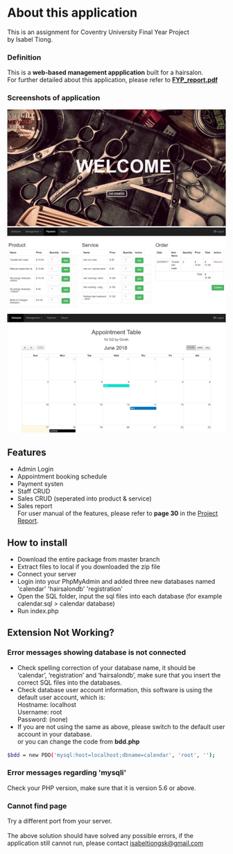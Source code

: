 # About this application

This is an assignment for Coventry University Final Year Project<br>
by Isabel Tiong. <br>
### Definition
This is a **web-based management appplication** built for a hairsalon.<br>
For further detailed about this application, please refer to [**FYP_report.pdf**](https://github.com/isabeltiongsk/hairsalon/blob/master/FYP_report.pdf) <br>
### Screenshots of application
![alt text](https://github.com/isabeltiongsk/hairsalon/blob/master/demo/welcome.JPG) <br>
![alt text](https://github.com/isabeltiongsk/hairsalon/blob/master/demo/payment2.JPG) <br>
![alt text](https://github.com/isabeltiongsk/hairsalon/blob/master/demo/logout.JPG) <br>
## Features
* Admin Login
* Appointment booking schedule
* Payment systen
* Staff CRUD
* Sales CRUD (seperated into product & service)
* Sales report<br>
For user manual of the features, please refer to **page 30** in the [Project Report](https://github.com/isabeltiongsk/hairsalon/blob/master/FYP_report.pdf). <br>
## How to install
* Download the entire package from master branch
* Extract files to local if you downloaded the zip file
* Connect your server
* Login into your PhpMyAdmin and added three new databases named 'calendar' 'hairsalondb' 'registration'
* Open the SQL folder, input the sql files into each database (for example calendar.sql > calendar database)
* Run index.php <br>

## Extension Not Working?
 
### Error messages showing database is not connected
* Check spelling correction of your database name, it should be ‘calendar’, ‘registration’ and ‘hairsalondb’, make sure that you insert the correct SQL files into the databases.
* Check database user account information, this software is using the default user account, which is:<br>
Hostname: localhost <br>
Username: root <br>
Password: (none)<br>
* If you are not using the same as above, please switch to the default user account in your database.<br>
or you can change the code from **bdd.php**<br>
```bash
$bdd = new PDO('mysql:host=localhost;dbname=calendar', 'root', '');
``` 
### Error messages regarding 'mysqli'
Check your PHP version, make sure that it is version 5.6 or above.<br>
### Cannot find page
Try a different port from your server. <br>
<br>
The above solution should have solved any possible errors, if the application still cannot run, please contact isabeltiongsk@gmail.com <br>

